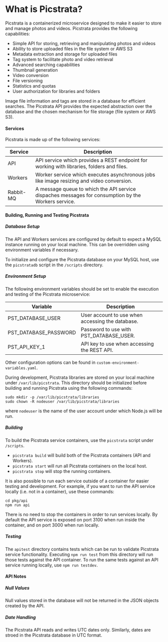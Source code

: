 # What is Picstrata?

Picstrata is a containerized microservice designed to make it easier to store and manage photos and videos. Picstrata provides the following capabilities:

- Simple API for storing, retrieving and manipulating photos and videos
- Ability to store uploaded files in the file system or AWS S3
- Metadata extraction and storage for uploaded files
- Tag system to facilitate photo and video retrieval
- Advanced searching capabilities
- Thumbnail generation
- Video conversion
- File versioning
- Statistics and quotas
- User authorization for libraries and folders

Image file information and tags are stored in a database for efficient searches. The Picstrata API provides the expected abstraction over the database and the chosen mechanism for file storage (file system or AWS S3).

#### Services

Picstrata is made up of the following services:

| Service   | Description                                                                                         |
| --------- | --------------------------------------------------------------------------------------------------- |
| API       | API service which provides a REST endpoint for working with libraries, folders and files.           |
| Workers   | Worker service which executes asynchronous jobs like image resizing and video conversion.           |
| Rabbit-MQ | A message queue to which the API service dispaches messages for consumption by the Workers service. |

#### Building, Running and Testing Picstrata

##### Database Setup

The API and Workers services are configured by default to expect a MySQL instance
running on your local machine. This can be overridden using environment variables
if necessary.

To initialize and configure the Picstrata database on your MySQL host, use the
`picstratadb` script in the `/scripts` directory.

##### Environment Setup

The following environment variables should be set to enable the execution and
testing of the Picstrata microservice:

| Variable              | Description                                      |
| --------------------- | ------------------------------------------------ |
| PST_DATABASE_USER     | User account to use when accessing the database. |
| PST_DATABASE_PASSWORD | Password to use with PST_DATABASE_USER.          |
| PST_API_KEY_1         | API key to use when accessing the REST API.      |

Other configuration options can be found in `custom-environment-variables.yaml`.

During development, Picstrata libraries are stored on your local machine under
`/var/lib/picstrata`. This directory should be initialized before building and
running Picstrata using the following commands:

```
sudo mkdir -p /var/lib/picstrata/libraries
sudo chown -R nodeuser /var/lib/picstrata/libraries
```

where `nodeuser` is the name of the user account under which Node.js will be run.

##### Building

To build the Picstrata service containers, use the `picstrata` script under `/scripts`.

- `picstrata build` will build both of the Picstrata containers (API and Workers).
- `picstrata start` will run all Picstrata containers on the local host.
- `picstrata stop` will stop the running containers.

It is also possible to run each service outside of a container for easier
testing and development. For example, if you want to run the API service
locally (i.e. not in a container), use these commands:

```
cd pkg/api
npm run api
```

There is no need to stop the containers in order to run services locally.
By default the API service is exposed on port 3100 when run inside the
container, and on port 3000 when run locally.

##### Testing

The `apitest` directory contains tests which can be run to validate Picstrata
service functionality. Executing `npm run test` from this directory will run
those tests against the API container. To run the same tests against an API
service running locally, use `npm run testdev`.

#### API Notes

##### Null Values

Null values stored in the database will not be returned in the JSON objects created by the API.

##### Date Handling

The Picstrata API reads and writes UTC dates only. Similarly, dates are stroed in the Picstrata database in UTC format.
